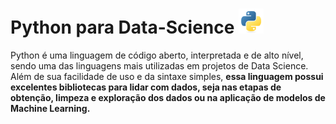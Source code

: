 # Python para Data-Science <img height="40" src="https://raw.githubusercontent.com/devicons/devicon/1119b9f84c0290e0f0b38982099a2bd027a48bf1/icons/python/python-original.svg">

Python é uma linguagem de código aberto, interpretada e de alto nível, sendo uma das linguagens mais utilizadas em projetos de Data Science. Além de sua facilidade de uso e da sintaxe simples, **essa linguagem possui excelentes bibliotecas para lidar com dados, seja nas etapas de obtenção, limpeza e exploração dos dados ou na aplicação de modelos de Machine Learning.**
